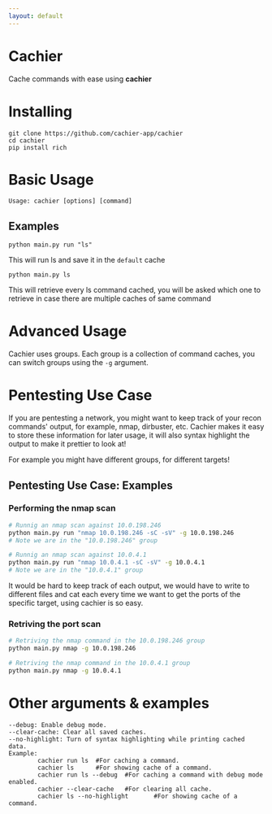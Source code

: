 ```yaml
---
layout: default
---
```


# Cachier

Cache commands with ease using **cachier**

# Installing

```
git clone https://github.com/cachier-app/cachier
cd cachier
pip install rich
```

# Basic Usage

```
Usage: cachier [options] [command]
```

## Examples

```
python main.py run "ls" 
```
This will run ls and save it in the `default` cache

```
python main.py ls
```
This will retrieve every ls command cached, you will be asked which one to retrieve in case there are multiple caches of same command

# Advanced Usage

Cachier uses groups. Each group is a collection of command caches, you can switch groups using the `-g` argument.

# Pentesting Use Case

If you are pentesting a network, you might want to keep track of your recon commands' output, for example, nmap, dirbuster, etc. Cachier makes it easy to store these information for later usage, it will also syntax highlight the output to make it prettier to look at!

For example you might have different groups, for different targets!

## Pentesting Use Case: Examples

### Performing the nmap scan

```bash
# Runnig an nmap scan against 10.0.198.246
python main.py run "nmap 10.0.198.246 -sC -sV" -g 10.0.198.246
# Note we are in the "10.0.198.246" group

# Runnig an nmap scan against 10.0.4.1
python main.py run "nmap 10.0.4.1 -sC -sV" -g 10.0.4.1
# Note we are in the "10.0.4.1" group
```

It would be hard to keep track of each output, we would have to write to different files and cat each every time we want to get the ports of the specific target, using cachier is so easy.

### Retriving the port scan

```bash
# Retriving the nmap command in the 10.0.198.246 group
python main.py nmap -g 10.0.198.246

# Retriving the nmap command in the 10.0.4.1 group
python main.py nmap -g 10.0.4.1
```

# Other arguments & examples

```
--debug: Enable debug mode.
--clear-cache: Clear all saved caches.
--no-highlight: Turn of syntax highlighting while printing cached data.
Example:
        cachier run ls  #For caching a command.
        cachier ls      #For showing cache of a command.
        cachier run ls --debug  #For caching a command with debug mode enabled.
        cachier --clear-cache   #For clearing all cache.
        cachier ls --no-highlight       #For showing cache of a command.
```
